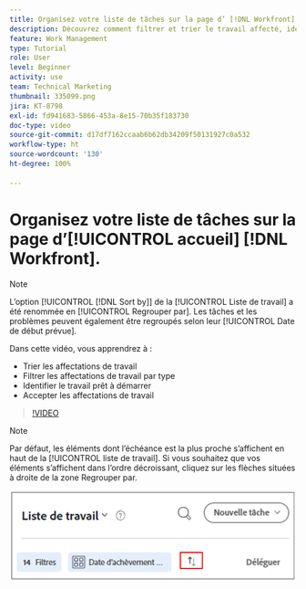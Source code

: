 ```yaml
---
title: Organisez votre liste de tâches sur la page d’ [!DNL Workfront] [!UICONTROL accueil].
description: Découvrez comment filtrer et trier le travail affecté, identifier le travail prêt à démarrer et accepter les affectations de travail dans  [!DNL  Workfront].
feature: Work Management
type: Tutorial
role: User
level: Beginner
activity: use
team: Technical Marketing
thumbnail: 335099.png
jira: KT-8798
exl-id: fd941683-5866-453a-8e15-70b35f183730
doc-type: video
source-git-commit: d17df7162ccaab6b62db34209f50131927c0a532
workflow-type: ht
source-wordcount: '130'
ht-degree: 100%

---
```


# Organisez votre liste de tâches sur la page d’[!UICONTROL accueil] [!DNL Workfront].

>[!NOTE]
>
>L’option [!UICONTROL [!DNL Sort by]] de la [!UICONTROL Liste de travail] a été renommée en [!UICONTROL Regrouper par]. Les tâches et les problèmes peuvent également être regroupés selon leur [!UICONTROL Date de début prévue].

Dans cette vidéo, vous apprendrez à :

* Trier les affectations de travail
* Filtrer les affectations de travail par type
* Identifier le travail prêt à démarrer
* Accepter les affectations de travail

>[!VIDEO](https://video.tv.adobe.com/v/3445080/?quality=12&learn=on&enablevpops&captions=fre_fr)

>[!NOTE]
>
>Par défaut, les éléments dont l’échéance est la plus proche s’affichent en haut de la [!UICONTROL liste de travail]. Si vous souhaitez que vos éléments s’affichent dans l’ordre décroissant, cliquez sur les flèches situées à droite de la zone Regrouper par.

![Image d’un écran présentant votre liste de travail regroupée par date d’échéance.](assets/work-list-arrows.png)
